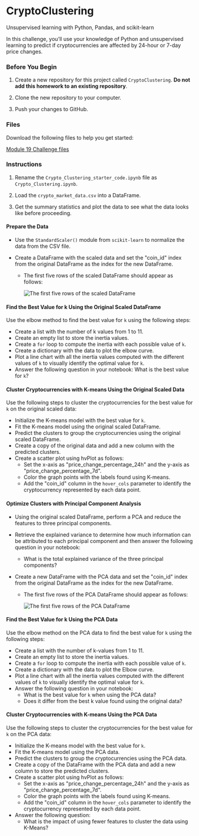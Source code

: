 # CryptoClustering
Unsupervised learning with Python, Pandas, and scikit-learn
 <div class="description user_content "><div id="bootcamp">
<img style="display: none;" src="https://static.bc-edx.com/data/dl-1-2/m19/lms/img/banner.jpg" alt="lesson banner">
    <p>In this challenge, you’ll use your knowledge of Python and unsupervised learning to predict if cryptocurrencies are affected by 24-hour or 7-day price changes.</p>
    <h3>Before You Begin</h3>
    <ol>
        <li>
            <p>Create a new repository for this project called <code>CryptoClustering</code>. <strong>Do not add this homework to an existing repository</strong>.</p>
        </li>
        <li>
            <p>Clone the new repository to your computer.</p>
        </li>
        <li>
            <p>Push your changes to GitHub.</p>
        </li>
    </ol>
    <h3>Files</h3>
    <p>Download the following files to help you get started:</p>
    <p><a href="https://static.bc-edx.com/data/dl-1-2/m19/lms/starter/Starter_Code.zip">Module 19 Challenge files</a></p>
    <h3>Instructions</h3>
    <ol>
        <li>
            <p>Rename the <code>Crypto_Clustering_starter_code.ipynb</code> file as <code>Crypto_Clustering.ipynb</code>.</p>
        </li>
        <li>
            <p>Load the <code>crypto_market_data.csv</code> into a DataFrame.</p>
        </li>
        <li>
            <p>Get the summary statistics and plot the data to see what the data looks like before proceeding.</p>
        </li>
    </ol>
    <h4>Prepare the Data</h4>
    <ul>
        <li>
            <p>Use the <code>StandardScaler()</code> module from <code>scikit-learn</code> to normalize the data from the CSV file.</p>
        </li>
        <li>
            <p>Create a DataFrame with the scaled data and set the "coin_id" index from the original DataFrame as the index for the new DataFrame.</p>
            <ul>
                <li>
                    <p>The first five rows of the scaled DataFrame should appear as follows:</p>
                    <p><img src="https://static.bc-edx.com/data/dl-1-2/m19/lms/img/scaled_DataFrame.png" alt="The first five rows of the scaled DataFrame"></p>
                </li>
            </ul>
        </li>
    </ul>
    <h4>Find the Best Value for k Using the Original Scaled DataFrame</h4>
    <p>Use the elbow method to find the best value for <code>k</code> using the following steps:</p>
    <ul>
        <li>Create a list with the number of k values from 1 to 11.</li>
        <li>Create an empty list to store the inertia values.</li>
        <li>Create a <code>for</code> loop to compute the inertia with each possible value of <code>k</code>.</li>
        <li>Create a dictionary with the data to plot the elbow curve.</li>
        <li>Plot a line chart with all the inertia values computed with the different values of <code>k</code> to visually identify the optimal value for <code>k</code>.</li>
        <li>Answer the following question in your notebook: What is the best value for <code>k</code>?</li>
    </ul>
    <h4>Cluster Cryptocurrencies with K-means Using the Original Scaled Data</h4>
    <p>Use the following steps to cluster the cryptocurrencies for the best value for <code>k</code> on the original scaled data:</p>
    <ul>
        <li>Initialize the K-means model with the best value for <code>k</code>.</li>
        <li>Fit the K-means model using the original scaled DataFrame.</li>
        <li>Predict the clusters to group the cryptocurrencies using the original scaled DataFrame.</li>
        <li>Create a copy of the original data and add a new column with the predicted clusters.</li>
        <li>Create a scatter plot using hvPlot as follows:
            <ul>
                <li>Set the x-axis as "price_change_percentage_24h" and the y-axis as "price_change_percentage_7d".</li>
                <li>Color the graph points with the labels found using K-means.</li>
                <li>Add the "coin_id" column in the <code>hover_cols</code> parameter to identify the cryptocurrency represented by each data point.</li>
            </ul>
        </li>
    </ul>
    <h4>Optimize Clusters with Principal Component Analysis</h4>
    <ul>
        <li>
            <p>Using the original scaled DataFrame, perform a PCA and reduce the features to three principal components.</p>
        </li>
        <li>
            <p>Retrieve the explained variance to determine how much information can be attributed to each principal component and then answer the following question in your notebook:</p>
            <ul>
                <li>What is the total explained variance of the three principal components?</li>
            </ul>
        </li>
        <li>
            <p>Create a new DataFrame with the PCA data and set the "coin_id" index from the original DataFrame as the index for the new DataFrame.</p>
            <ul>
                <li>
                    <p>The first five rows of the PCA DataFrame should appear as follows:</p>
                    <p><img src="https://static.bc-edx.com/data/dl-1-2/m19/lms/img/PCA_DataFrame.png" alt="The first five rows of the PCA DataFrame"></p>
                </li>
            </ul>
        </li>
    </ul>
    <h4>Find the Best Value for k Using the PCA Data</h4>
    <p>Use the elbow method on the PCA data to find the best value for <code>k</code> using the following steps:</p>
    <ul>
        <li>Create a list with the number of k-values from 1 to 11.</li>
        <li>Create an empty list to store the inertia values.</li>
        <li>Create a <code>for</code> loop to compute the inertia with each possible value of <code>k</code>.</li>
        <li>Create a dictionary with the data to plot the Elbow curve.</li>
        <li>Plot a line chart with all the inertia values computed with the different values of <code>k</code> to visually identify the optimal value for <code>k</code>.</li>
        <li>Answer the following question in your notebook:
            <ul>
                <li>What is the best value for <code>k</code> when using the PCA data?</li>
                <li>Does it differ from the best k value found using the original data?</li>
            </ul>
        </li>
    </ul>
    <h4>Cluster Cryptocurrencies with K-means Using the PCA Data</h4>
    <p>Use the following steps to cluster the cryptocurrencies for the best value for <code>k</code> on the PCA data:</p>
    <ul>
        <li>Initialize the K-means model with the best value for <code>k</code>.</li>
        <li>Fit the K-means model using the PCA data.</li>
        <li>Predict the clusters to group the cryptocurrencies using the PCA data.</li>
        <li>Create a copy of the DataFrame with the PCA data and add a new column to store the predicted clusters.</li>
        <li>Create a scatter plot using hvPlot as follows:
            <ul>
                <li>Set the x-axis as "price_change_percentage_24h" and the y-axis as "price_change_percentage_7d".</li>
                <li>Color the graph points with the labels found using K-means.</li>
                <li>Add the "coin_id" column in the <code>hover_cols</code> parameter to identify the cryptocurrency represented by each data point.</li>
            </ul>
        </li>
        <li>Answer the following question:
            <ul>
                <li>What is the impact of using fewer features to cluster the data using K-Means?</li>
            </ul>
        </li>
    </ul>